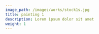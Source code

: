 ```yaml
---
image_path: /images/works/stock1s.jpg
title: painting 1
description: Lorem ipsum dolor sit amet
weight: 1
---
```


